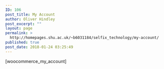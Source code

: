 ```yaml
---
ID: 106
post_title: My Account
author: Oliver Hindley
post_excerpt: ""
layout: page
permalink: >
  http://homepages.shu.ac.uk/~b6031184/selfix_technology/my-account/
published: true
post_date: 2018-01-24 03:25:49
---
```

[woocommerce_my_account]